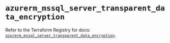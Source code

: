 # `azurerm_mssql_server_transparent_data_encryption`

Refer to the Terraform Registry for docs: [`azurerm_mssql_server_transparent_data_encryption`](https://registry.terraform.io/providers/hashicorp/azurerm/3.105.0/docs/resources/mssql_server_transparent_data_encryption).
